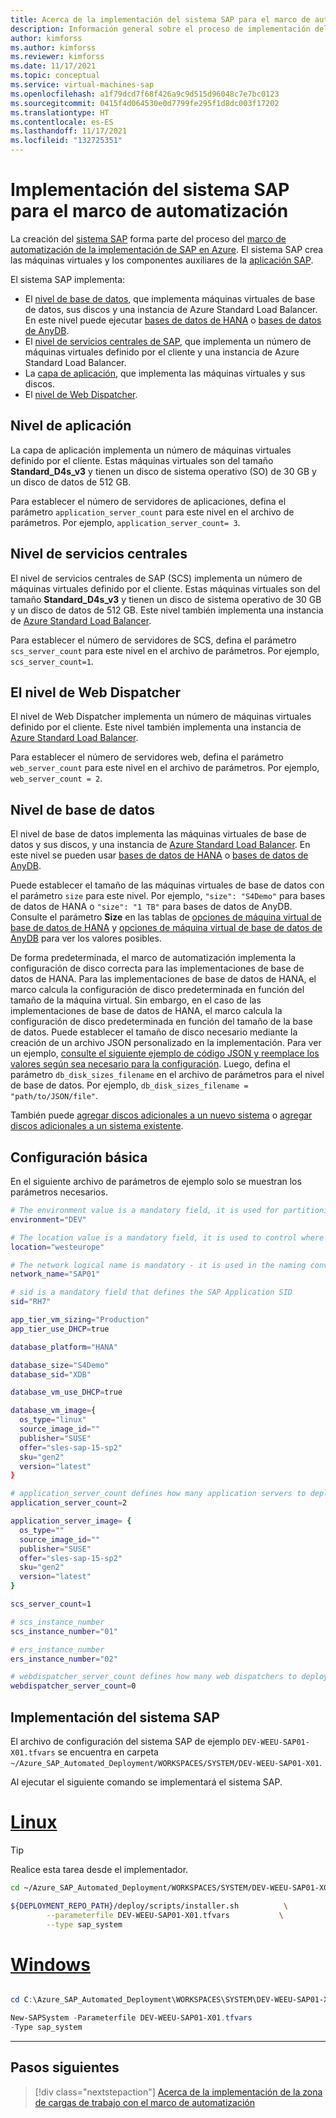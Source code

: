 ```yaml
---
title: Acerca de la implementación del sistema SAP para el marco de automatización
description: Información general sobre el proceso de implementación del sistema SAP en el marco de automatización de la implementación de SAP en Azure.
author: kimforss
ms.author: kimforss
ms.reviewer: kimforss
ms.date: 11/17/2021
ms.topic: conceptual
ms.service: virtual-machines-sap
ms.openlocfilehash: a1f79dcd7f68f426a9c9d515d96048c7e7bc0123
ms.sourcegitcommit: 0415f4d064530e0d7799fe295f1d8dc003f17202
ms.translationtype: HT
ms.contentlocale: es-ES
ms.lasthandoff: 11/17/2021
ms.locfileid: "132725351"
---
```

# <a name="sap-system-deployment-for-the-automation-framework"></a>Implementación del sistema SAP para el marco de automatización

La creación del [sistema SAP](automation-deployment-framework.md#sap-concepts) forma parte del proceso del [marco de automatización de la implementación de SAP en Azure](automation-deployment-framework.md). El sistema SAP crea las máquinas virtuales y los componentes auxiliares de la [aplicación SAP](automation-deployment-framework.md#sap-concepts). 

El sistema SAP implementa:

- El [nivel de base de datos](#database-tier), que implementa máquinas virtuales de base de datos, sus discos y una instancia de Azure Standard Load Balancer. En este nivel puede ejecutar [bases de datos de HANA](automation-configure-extra-disks.md#hana-databases) o [bases de datos de AnyDB](automation-configure-extra-disks.md#anydb-databases).
- El [nivel de servicios centrales de SAP](#central-services-tier), que implementa un número de máquinas virtuales definido por el cliente y una instancia de Azure Standard Load Balancer.
- La [capa de aplicación](#application-tier), que implementa las máquinas virtuales y sus discos.
- El [nivel de Web Dispatcher](#web-dispatcher-tier).

## <a name="application-tier"></a>Nivel de aplicación

La capa de aplicación implementa un número de máquinas virtuales definido por el cliente. Estas máquinas virtuales son del tamaño **Standard_D4s_v3** y tienen un disco de sistema operativo (SO) de 30 GB y un disco de datos de 512 GB.

Para establecer el número de servidores de aplicaciones, defina el parámetro `application_server_count` para este nivel en el archivo de parámetros. Por ejemplo, `application_server_count= 3`.


## <a name="central-services-tier"></a>Nivel de servicios centrales

El nivel de servicios centrales de SAP (SCS) implementa un número de máquinas virtuales definido por el cliente. Estas máquinas virtuales son del tamaño **Standard_D4s_v3** y tienen un disco de sistema operativo de 30 GB y un disco de datos de 512 GB. Este nivel también implementa una instancia de [Azure Standard Load Balancer](../../../load-balancer/load-balancer-overview.md).

Para establecer el número de servidores de SCS, defina el parámetro `scs_server_count` para este nivel en el archivo de parámetros. Por ejemplo, `scs_server_count=1`.


## <a name="web-dispatcher-tier"></a>El nivel de Web Dispatcher

El nivel de Web Dispatcher implementa un número de máquinas virtuales definido por el cliente.  Este nivel también implementa una instancia de [Azure Standard Load Balancer](../../../load-balancer/load-balancer-overview.md).

Para establecer el número de servidores web, defina el parámetro `web_server_count` para este nivel en el archivo de parámetros. Por ejemplo, `web_server_count = 2`.

## <a name="database-tier"></a>Nivel de base de datos

El nivel de base de datos implementa las máquinas virtuales de base de datos y sus discos, y una instancia de [Azure Standard Load Balancer](../../../load-balancer/load-balancer-overview.md). En este nivel se pueden usar [bases de datos de HANA](automation-configure-extra-disks.md#hana-databases) o [bases de datos de AnyDB](automation-configure-extra-disks.md#anydb-databases).

Puede establecer el tamaño de las máquinas virtuales de base de datos con el parámetro `size` para este nivel. Por ejemplo, `"size": "S4Demo"` para bases de datos de HANA o `"size": "1 TB"` para bases de datos de AnyDB. Consulte el parámetro **Size** en las tablas de [opciones de máquina virtual de base de datos de HANA](automation-configure-extra-disks.md#hana-databases) y [opciones de máquina virtual de base de datos de AnyDB](automation-configure-extra-disks.md#anydb-databases) para ver los valores posibles.

De forma predeterminada, el marco de automatización implementa la configuración de disco correcta para las implementaciones de base de datos de HANA. Para las implementaciones de base de datos de HANA, el marco calcula la configuración de disco predeterminada en función del tamaño de la máquina virtual. Sin embargo, en el caso de las implementaciones de base de datos de HANA, el marco calcula la configuración de disco predeterminada en función del tamaño de la base de datos. Puede establecer el tamaño de disco necesario mediante la creación de un archivo JSON personalizado en la implementación. Para ver un ejemplo, [consulte el siguiente ejemplo de código JSON y reemplace los valores según sea necesario para la configuración](automation-configure-extra-disks.md#custom-sizing-file). Luego, defina el parámetro `db_disk_sizes_filename` en el archivo de parámetros para el nivel de base de datos. Por ejemplo, `db_disk_sizes_filename = "path/to/JSON/file"`.

También puede [agregar discos adicionales a un nuevo sistema](automation-configure-extra-disks.md#custom-sizing-file) o [agregar discos adicionales a un sistema existente](automation-configure-extra-disks.md#add-extra-disks-to-existing-system).

## <a name="core-configuration"></a>Configuración básica

En el siguiente archivo de parámetros de ejemplo solo se muestran los parámetros necesarios.

```bash
# The environment value is a mandatory field, it is used for partitioning the environments, for example (PROD and NP)
environment="DEV"

# The location value is a mandatory field, it is used to control where the resources are deployed
location="westeurope"

# The network logical name is mandatory - it is used in the naming convention and should map to the workload virtual network logical name 
network_name="SAP01"

# sid is a mandatory field that defines the SAP Application SID
sid="RH7"

app_tier_vm_sizing="Production"
app_tier_use_DHCP=true

database_platform="HANA"

database_size="S4Demo"
database_sid="XDB"

database_vm_use_DHCP=true

database_vm_image={
  os_type="linux"
  source_image_id=""
  publisher="SUSE"
  offer="sles-sap-15-sp2"
  sku="gen2"
  version="latest"
}

# application_server_count defines how many application servers to deploy
application_server_count=2

application_server_image= {
  os_type=""
  source_image_id=""
  publisher="SUSE"
  offer="sles-sap-15-sp2"
  sku="gen2"
  version="latest"
}

scs_server_count=1

# scs_instance_number
scs_instance_number="01"

# ers_instance_number
ers_instance_number="02"

# webdispatcher_server_count defines how many web dispatchers to deploy
webdispatcher_server_count=0


```

## <a name="deploying-the-sap-system"></a>Implementación del sistema SAP
   
El archivo de configuración del sistema SAP de ejemplo `DEV-WEEU-SAP01-X01.tfvars` se encuentra en carpeta `~/Azure_SAP_Automated_Deployment/WORKSPACES/SYSTEM/DEV-WEEU-SAP01-X01`.

Al ejecutar el siguiente comando se implementará el sistema SAP.

# <a name="linux"></a>[Linux](#tab/linux)

> [!TIP]
> Realice esta tarea desde el implementador.

```bash
cd ~/Azure_SAP_Automated_Deployment/WORKSPACES/SYSTEM/DEV-WEEU-SAP01-X01

${DEPLOYMENT_REPO_PATH}/deploy/scripts/installer.sh          \
        --parameterfile DEV-WEEU-SAP01-X01.tfvars           \
        --type sap_system
```
# <a name="windows"></a>[Windows](#tab/windows)

```powershell

cd C:\Azure_SAP_Automated_Deployment\WORKSPACES\SYSTEM\DEV-WEEU-SAP01-X01

New-SAPSystem -Parameterfile DEV-WEEU-SAP01-X01.tfvars 
-Type sap_system
```

---


## <a name="next-steps"></a>Pasos siguientes

> [!div class="nextstepaction"]
> [Acerca de la implementación de la zona de cargas de trabajo con el marco de automatización](automation-software.md)
